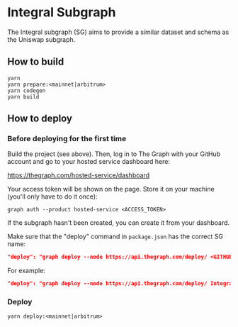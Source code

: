 # Integral Subgraph
The Integral subgraph (SG) aims to provide a similar dataset and schema as the Uniswap subgraph.

## How to build
```shell
yarn
yarn prepare:<mainnet|arbitrum>
yarn codegen
yarn build
```

## How to deploy
### Before deploying for the first time
Build the project (see above). Then, log in to The Graph with your GitHub account and go to your hosted service dashboard here:

https://thegraph.com/hosted-service/dashboard

Your access token will be shown on the page. Store it on your machine (you'll only have to do it once):
```shell
graph auth --product hosted-service <ACCESS_TOKEN>
```
If the subgraph hasn't been created, you can create it from your dashboard.

Make sure that the "deploy" command in `package.json` has the correct SG name:

```json
"deploy": "graph deploy --node https://api.thegraph.com/deploy/ <GITHUB_USERNAME>/<SUBGRAPH_NAME>"
```
For example:
```json
"deploy": "graph deploy --node https://api.thegraph.com/deploy/ IntegralHQ/integral-size"
```

### Deploy
```shell
yarn deploy:<mainnet|arbitrum>
```
